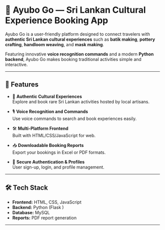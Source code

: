 # 🌿 Ayubo Go — Sri Lankan Cultural Experience Booking App

Ayubo Go is a user-friendly platform designed to connect travelers with **authentic Sri Lankan cultural experiences** such as **batik making**, **pottery crafting**, **handloom weaving**, and **mask making**.

Featuring innovative **voice recognition commands** and a modern **Python backend**, Ayubo Go makes booking traditional activities simple and interactive.

---

## 🚀 Features

- 🎨 **Authentic Cultural Experiences**  
  Explore and book rare Sri Lankan activities hosted by local artisans.

- 🎙️ **Voice Recognition and Commands**  
  Use voice commands to search and book experiences easily.

- 🛠️ **Multi-Platform Frontend**  
  Built with HTML/CSS/JavaScript for web.

- 📥 **Downloadable Booking Reports**  
  Export your bookings in Excel or PDF formats.

- 🔐 **Secure Authentication & Profiles**  
  User sign-up, login, and profile management.

---

## 🛠️ Tech Stack

- **Frontend:**  HTML, CSS, JavaScript  
- **Backend:** Python (Flask )
- **Database:** MySQL 
- **Reports:** PDF report generation

---


